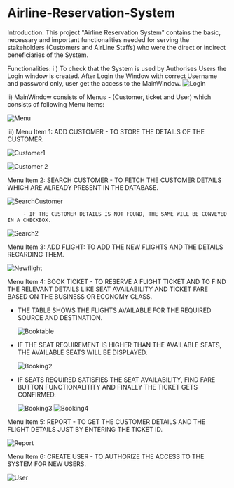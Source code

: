 # Airline-Reservation-System
Introduction:
  This project "Airline Reservation System" contains the basic, necessary and important functionalities needed for serving the 
stakeholders (Customers and AirLine Staffs) who were the direct or indirect beneficiaries of the System.

Functionalities:
  i ) To check that the System is used by Authorises Users the Login window is created. After Login the Window with correct Username 
and password only, user get the access to the MainWindow.
      ![Login](https://user-images.githubusercontent.com/118062460/205248922-18d476ac-00f4-4923-b215-82599b018606.jpg)

  ii) MainWindow consists of Menus - (Customer, ticket and User) which consists of following Menu Items:
        
   ![Menu](https://user-images.githubusercontent.com/118062460/205250035-e5291ce0-e6db-4aae-8cab-16e93d907ddf.jpg)   

  iii) 
  Menu Item 1: ADD CUSTOMER - TO STORE THE DETAILS OF THE CUSTOMER.
       
   ![Customer1](https://user-images.githubusercontent.com/118062460/205250155-3e7e4e9f-3768-4bce-b66d-9bf9f848f1e0.jpg)
       
   ![Customer 2](https://user-images.githubusercontent.com/118062460/205247730-88836d3a-03e1-4eff-b3c6-e5dc587e78ea.jpg)

  Menu Item 2: SEARCH CUSTOMER - TO FETCH THE CUSTOMER DETAILS WHICH ARE ALREADY PRESENT IN THE DATABASE.
        
   ![SearchCustomer](https://user-images.githubusercontent.com/118062460/205247798-da7aeaa7-893c-401b-9de9-4d0937b49aa1.jpg)

         - IF THE CUSTOMER DETAILS IS NOT FOUND, THE SAME WILL BE CONVEYED IN A CHECKBOX.
         
   ![Search2](https://user-images.githubusercontent.com/118062460/205247833-77c2a8e3-aa03-465b-91ee-9321b90db6aa.jpg)

        
  Menu Item 3: ADD FLIGHT: TO ADD THE NEW FLIGHTS AND THE DETAILS REGARDING THEM.
  
   ![Newflight](https://user-images.githubusercontent.com/118062460/205242894-86a85320-23ae-417b-9f33-4f07023450fc.jpg)
        
  Menu Item 4: BOOK TICKET - TO RESERVE A FLIGHT TICKET AND TO FIND THE RELEVANT DETAILS LIKE SEAT AVAILABILITY AND TICKET FARE 
BASED ON THE BUSINESS OR ECONOMY CLASS.

  - THE TABLE SHOWS THE FLIGHTS AVAILABLE FOR THE REQUIRED SOURCE AND DESTINATION.
       
       ![Booktable](https://user-images.githubusercontent.com/118062460/205242938-953c85b7-5c07-491c-900a-ab313a6a0141.jpg)
  
  - IF THE SEAT REQUIREMENT IS HIGHER THAN THE AVAILABLE SEATS, THE AVAILABLE SEATS WILL BE DISPLAYED.
        
       ![Booking2](https://user-images.githubusercontent.com/118062460/205242967-31c64dfd-3d53-4363-9070-c7c51bc38ff6.jpg)
        
  - IF SEATS REQUIRED SATISFIES THE SEAT AVAILABILITY, FIND FARE BUTTON FUNCTIONALITITY AND FINALLY THE TICKET GETS CONFIRMED.
        
       ![Booking3](https://user-images.githubusercontent.com/118062460/205242995-28280d9a-14d7-4576-bd36-167dca5f2ddc.jpg)
        ![Booking4](https://user-images.githubusercontent.com/118062460/205243041-97d8d193-6eb2-4479-a28c-e69f2e789d0a.jpg)
      
  Menu Item 5: REPORT - TO GET THE CUSTOMER DETAILS AND THE FLIGHT DETAILS JUST BY ENTERING THE TICKET ID.
        
   ![Report](https://user-images.githubusercontent.com/118062460/205243106-213c4763-63e0-4133-af85-7bc757286f3d.jpg)
        
  Menu Item 6: CREATE USER - TO AUTHORIZE THE ACCESS TO THE SYSTEM FOR NEW USERS.
        
   ![User](https://user-images.githubusercontent.com/118062460/205243137-39a2429b-84aa-4a2f-9536-0773a63c78d8.jpg)
